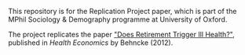 This repository is for the Replication Project paper, which is part of the MPhil Sociology & Demography programme at University of Oxford.

The project replicates the paper ["Does Retirement Trigger Ill Health?"](https://onlinelibrary.wiley.com/doi/abs/10.1002/hec.1712), published in *Health Economics* by Behncke (2012).
